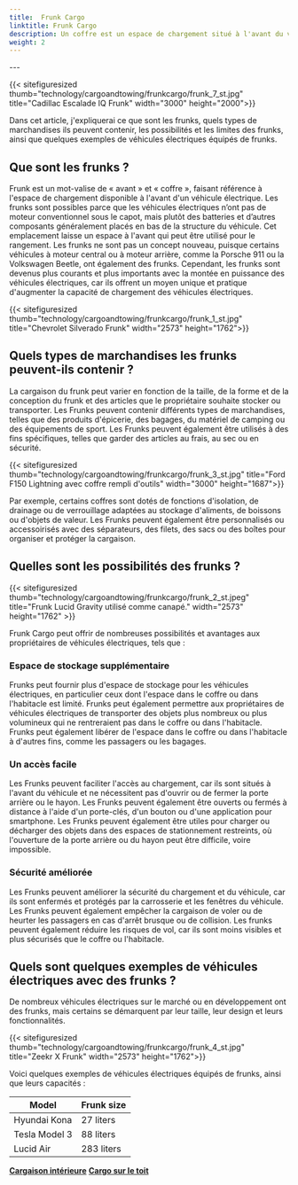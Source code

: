 ```yaml
---
title:  Frunk Cargo
linktitle: Frunk Cargo
description: Un coffre est un espace de chargement situé à l'avant du véhicule, là où se trouve généralement le moteur à combustion interne. Frunks peut offrir de nombreux avantages, tels qu'un espace de stockage supplémentaire, un accès facile et une sécurité améliorée.
weight: 2
---
```

<!-- markdownlint-disable MD033 -->---

{{< sitefiguresized thumb="technology/cargoandtowing/frunkcargo/frunk_7_st.jpg" title="Cadillac Escalade IQ Frunk" width="3000" height="2000">}}

Dans cet article, j'expliquerai ce que sont les frunks, quels types de marchandises ils peuvent contenir, les possibilités et les limites des frunks, ainsi que quelques exemples de véhicules électriques équipés de frunks.

## Que sont les frunks ?

Frunk est un mot-valise de « avant » et « coffre », faisant référence à l'espace de chargement disponible à l'avant d'un véhicule électrique. Les frunks sont possibles parce que les véhicules électriques n’ont pas de moteur conventionnel sous le capot, mais plutôt des batteries et d’autres composants généralement placés en bas de la structure du véhicule. Cet emplacement laisse un espace à l'avant qui peut être utilisé pour le rangement. Les frunks ne sont pas un concept nouveau, puisque certains véhicules à moteur central ou à moteur arrière, comme la Porsche 911 ou la Volkswagen Beetle, ont également des frunks. Cependant, les frunks sont devenus plus courants et plus importants avec la montée en puissance des véhicules électriques, car ils offrent un moyen unique et pratique d'augmenter la capacité de chargement des véhicules électriques.

{{< sitefiguresized thumb="technology/cargoandtowing/frunkcargo/frunk_1_st.jpg" title="Chevrolet Silverado Frunk" width="2573" height="1762">}}

## Quels types de marchandises les frunks peuvent-ils contenir ?

La cargaison du frunk peut varier en fonction de la taille, de la forme et de la conception du frunk et des articles que le propriétaire souhaite stocker ou transporter. Les Frunks peuvent contenir différents types de marchandises, telles que des produits d'épicerie, des bagages, du matériel de camping ou des équipements de sport. Les Frunks peuvent également être utilisés à des fins spécifiques, telles que garder des articles au frais, au sec ou en sécurité.

{{< sitefiguresized thumb="technology/cargoandtowing/frunkcargo/frunk_3_st.jpg" title="Ford F150 Lightning avec coffre rempli d'outils" width="3000" height="1687">}}

Par exemple, certains coffres sont dotés de fonctions d'isolation, de drainage ou de verrouillage adaptées au stockage d'aliments, de boissons ou d'objets de valeur. Les Frunks peuvent également être personnalisés ou accessoirisés avec des séparateurs, des filets, des sacs ou des boîtes pour organiser et protéger la cargaison.

## Quelles sont les possibilités des frunks ?

{{< sitefiguresized thumb="technology/cargoandtowing/frunkcargo/frunk_2_st.jpeg" title="Frunk Lucid Gravity utilisé comme canapé." width="2573" height="1762" >}}

Frunk Cargo peut offrir de nombreuses possibilités et avantages aux propriétaires de véhicules électriques, tels que :

### Espace de stockage supplémentaire

Frunks peut fournir plus d'espace de stockage pour les véhicules électriques, en particulier ceux dont l'espace dans le coffre ou dans l'habitacle est limité. Frunks peut également permettre aux propriétaires de véhicules électriques de transporter des objets plus nombreux ou plus volumineux qui ne rentreraient pas dans le coffre ou dans l'habitacle. Frunks peut également libérer de l'espace dans le coffre ou dans l'habitacle à d'autres fins, comme les passagers ou les bagages.

### Un accès facile

Les Frunks peuvent faciliter l'accès au chargement, car ils sont situés à l'avant du véhicule et ne nécessitent pas d'ouvrir ou de fermer la porte arrière ou le hayon. Les Frunks peuvent également être ouverts ou fermés à distance à l'aide d'un porte-clés, d'un bouton ou d'une application pour smartphone. Les Frunks peuvent également être utiles pour charger ou décharger des objets dans des espaces de stationnement restreints, où l'ouverture de la porte arrière ou du hayon peut être difficile, voire impossible.

### Sécurité améliorée

Les Frunks peuvent améliorer la sécurité du chargement et du véhicule, car ils sont enfermés et protégés par la carrosserie et les fenêtres du véhicule. Les Frunks peuvent également empêcher la cargaison de voler ou de heurter les passagers en cas d'arrêt brusque ou de collision. Les frunks peuvent également réduire les risques de vol, car ils sont moins visibles et plus sécurisés que le coffre ou l'habitacle.

## Quels sont quelques exemples de véhicules électriques avec des frunks ?

De nombreux véhicules électriques sur le marché ou en développement ont des frunks, mais certains se démarquent par leur taille, leur design et leurs fonctionnalités.

{{< sitefiguresized thumb="technology/cargoandtowing/frunkcargo/frunk_4_st.jpg" title="Zeekr X Frunk" width="2573" height="1762">}}

  Voici quelques exemples de véhicules électriques équipés de frunks, ainsi que leurs capacités :

<table class="table table-striped">
<thead>
    <tr>
        <th>Model</th>
        <th>Frunk size</th>
   </tr>
</thead>
<tbody>
<tr>
    <td>Hyundai Kona</td>
    <td>27 liters</td>
</tr>
<tr>
    <td>Tesla Model 3</td>
    <td>88 liters</td>
</tr>
<tr>
    <td>Lucid Air</td>
    <td>283 liters</td>
</tr>
</tbody>
</table>


<div class="mt-3 mb-3">
     <a href="../interiorcargo/" class="text-decoration-none text-black"><strong><i class="bi-arrow-left"></i> Cargaison intérieure</strong></a>
     <a href="../roofcargo/" class="text-decoration-none text-black float-end"><strong>Cargo sur le toit <i class="bi-arrow-right"></i></strong></a>
</div>